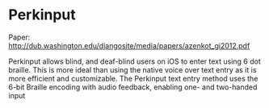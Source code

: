 Perkinput
=========
Paper: http://dub.washington.edu/djangosite/media/papers/azenkot_gi2012.pdf

Perkinput allows blind, and deaf-blind users on iOS to enter text using 6 dot braille. This is more ideal than using the native voice over text entry as it is more efficient and customizable. The Perkinput text entry method uses the 6-bit Braille encoding with audio feedback, enabling one- and two-handed input
